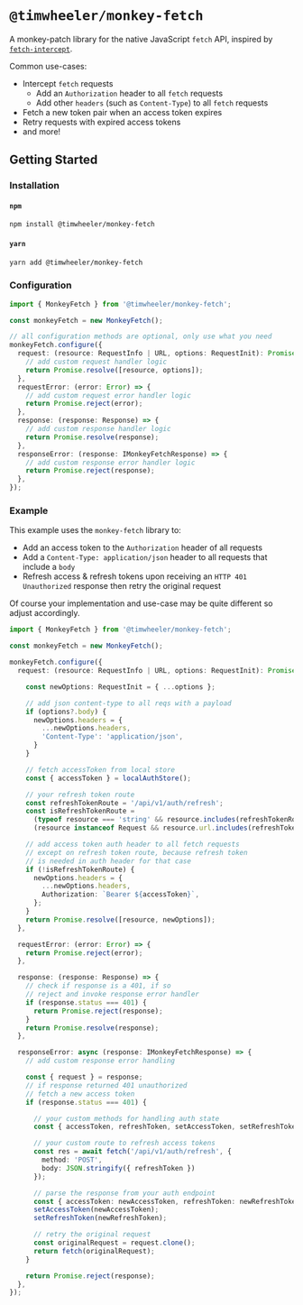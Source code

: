 # `@timwheeler/monkey-fetch`

A monkey-patch library for the native JavaScript `fetch` API, inspired
by [`fetch-intercept`](https://www.npmjs.com/package/fetch-intercept).

Common use-cases:
- Intercept `fetch` requests
  - Add an `Authorization` header to all `fetch` requests
  - Add other `headers` (such as `Content-Type`) to all `fetch` requests
- Fetch a new token pair when an access token expires
- Retry requests with expired access tokens
- and more!

## Getting Started

### Installation

#### `npm`

```bash
npm install @timwheeler/monkey-fetch
```

#### `yarn`

```bash
yarn add @timwheeler/monkey-fetch
```

### Configuration

```typescript
import { MonkeyFetch } from '@timwheeler/monkey-fetch';

const monkeyFetch = new MonkeyFetch();

// all configuration methods are optional, only use what you need
monkeyFetch.configure({
  request: (resource: RequestInfo | URL, options: RequestInit): Promise<[(RequestInfo | URL), RequestInit]> => {
    // add custom request handler logic
    return Promise.resolve([resource, options]);
  },
  requestError: (error: Error) => {
    // add custom request error handler logic
    return Promise.reject(error);
  },
  response: (response: Response) => {
    // add custom response handler logic
    return Promise.resolve(response);
  },
  responseError: (response: IMonkeyFetchResponse) => {
    // add custom response error handler logic
    return Promise.reject(response);
  },
});
```

### Example
This example uses the `monkey-fetch` library to:
- Add an access token to the `Authorization` header of all requests
- Add a `Content-Type: application/json` header to all requests that include a `body`
- Refresh access & refresh tokens upon receiving an `HTTP 401 Unauthorized` response then retry the original request

Of course your implementation and use-case may be quite different so adjust accordingly.

```typescript
import { MonkeyFetch } from '@timwheeler/monkey-fetch';

const monkeyFetch = new MonkeyFetch();

monkeyFetch.configure({
  request: (resource: RequestInfo | URL, options: RequestInit): Promise<[(RequestInfo | URL), RequestInit]> => {

    const newOptions: RequestInit = { ...options };

    // add json content-type to all reqs with a payload
    if (options?.body) {
      newOptions.headers = {
        ...newOptions.headers,
        'Content-Type': 'application/json',
      }
    }

    // fetch accessToken from local store
    const { accessToken } = localAuthStore();

    // your refresh token route
    const refreshTokenRoute = '/api/v1/auth/refresh';
    const isRefreshTokenRoute = 
      (typeof resource === 'string' && resource.includes(refreshTokenRoute)) || 
      (resource instanceof Request && resource.url.includes(refreshTokenRoute))

    // add access token auth header to all fetch requests
    // except on refresh token route, because refresh token
    // is needed in auth header for that case
    if (!isRefreshTokenRoute) {
      newOptions.headers = {
        ...newOptions.headers,
        Authorization: `Bearer ${accessToken}`,
      };
    }
    return Promise.resolve([resource, newOptions]);
  },

  requestError: (error: Error) => {
    return Promise.reject(error);
  },

  response: (response: Response) => {
    // check if response is a 401, if so
    // reject and invoke response error handler
    if (response.status === 401) {
      return Promise.reject(response);
    }
    return Promise.resolve(response);
  },

  responseError: async (response: IMonkeyFetchResponse) => {
    // add custom response error handling

    const { request } = response;
    // if response returned 401 unauthorized
    // fetch a new access token
    if (response.status === 401) {

      // your custom methods for handling auth state
      const { accessToken, refreshToken, setAccessToken, setRefreshToken } = localAuthStore();

      // your custom route to refresh access tokens
      const res = await fetch('/api/v1/auth/refresh', {
        method: 'POST',
        body: JSON.stringify({ refreshToken })
      });

      // parse the response from your auth endpoint
      const { accessToken: newAccessToken, refreshToken: newRefreshToken } = await res.json();
      setAccessToken(newAccessToken);
      setRefreshToken(newRefreshToken);

      // retry the original request
      const originalRequest = request.clone();
      return fetch(originalRequest);
    }

    return Promise.reject(response);
  },
});
```
